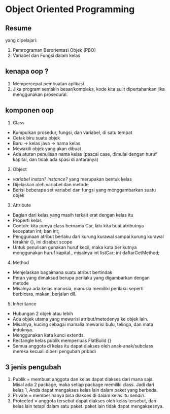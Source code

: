 # Object Oriented Programming

## Resume
yang dipelajari:
1. Pemrograman Berorientasi Objek  (PBO)
2. Variabel dan Fungsi dalam kelas

## kenapa oop ?
1. Mempercepat pembuatan aplikasi
2. Jika program semakin besar/kompleks, kode kita sulit dipertahankan jika menggunakan prosedural.


## komponen oop
1. Class 
- Kumpulkan prosedur, fungsi, dan variabel, di satu tempat
- Cetak biru suatu objek
- Baru -> kelas java -> nama kelas
- Mewakili objek yang akan dibuat
- Ada aturan penulisan nama kelas (pascal case, dimulai dengan huruf kapital, dan tidak ada spasi di antaranya)

2. Object
- *variabel instan?  instance?* yang merupakan bentuk kelas
- Dijelaskan oleh variabel dan metode
- Berisi beberapa set variabel dan fungsi yang menggambarkan suatu objek

3. Attribute 
- Bagian dari kelas yang masih terkait erat dengan kelas itu
- Properti kelas
- Contoh: kita punya class bernama Car, lalu kita buat atributnya
  kecepatan int;
  ban int;
- Penggunaan atribut berlaku dari kurung kurawal sampai kurung kurawal terakhir {}, ini disebut scope
- Untuk penulisan gunakan huruf kecil, maka kata berikutnya menggunakan huruf kapital., misalnya int listCar;  int daftarGetMethod;

4. Method 
- Menjelaskan bagaimana suatu atribut bertindak
- Peran yang dimaksud berupa perilaku yang digambarkan dengan metode
- Misalnya ada kelas manusia, manusia memiliki perilaku seperti berbicara, makan, berjalan dll.

5. Inheritance 
- Hubungan 2 objek atau lebih 
- Ada objek utama yang mewarisi atribut/metodenya ke objek lain.
- Misalnya, kucing sebagai mamalia mewarisi bulu, telinga, dan mata induknya.
- Menggunakan kata kunci extends.
- Rectangle kelas publik memperluas FlatBuild {}
- Semua anggota di kelas itu dapat diakses oleh anak-anak/subclass mereka kecuali diberi pengubah pribadi

## 3 jenis pengubah
1. Publik = membuat anggota dan kelas dapat diakses dari mana saja.  Misal ada 2 package, maka setiap package memiliki class.  Jadi dari kelas 1, Anda dapat mengakses kelas lain dalam paket yang berbeda.
2. Private = member hanya bisa diakses di dalam kelas itu sendiri.
3. Protected = anggota tersebut dapat diakses oleh kelas tersebut, dan kelas lain tetapi dalam satu paket.  paket lain tidak dapat mengaksesnya.